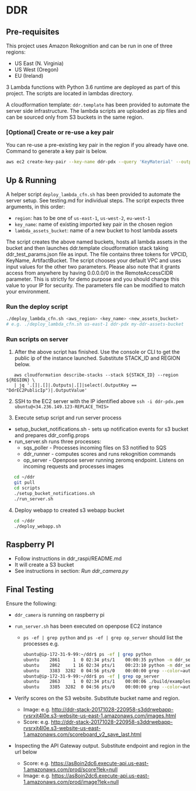 # DDR

## Pre-requisites

This project uses Amazon Rekognition and can be run in one of three regions:
* US East (N. Virginia)
* US West (Oregon)
* EU (Ireland)

3 Lambda functions with Python 3.6 runtime are deployed as part of this project. 
The scripts are located in lambdas directory.

A cloudformation template: `ddr.template` has been provided to automate the server side infrastructure. 
The lambda scripts are uploaded as zip files and can be sourced only from S3 buckets in the same region.

### [Optional] Create or re-use a key pair
You can re-use a pre-existing key pair in the region if you already have one. Command to generate a key pair is below.
``` bash
aws ec2 create-key-pair --key-name ddr-pdx --query 'KeyMaterial' --output text > ~/.ssh/ddr-pdx.pem; chmod 600 ~/.ssh/ddr-pdx.pem
```

## Up & Running
A helper script `deploy_lambda_cfn.sh` has been provided to automate the server setup. See testing.md for individual steps. 
The script expects three arguments, in this order: 
* `region`: has to be one of `us-east-1`, `us-west-2`, `eu-west-1`
* `key_name`: name of existing imported key pair in the chosen region
* `lambda_assets_bucket`: name of a new bucket to host lambda assets 

The script creates the above named buckets, hosts all lambda assets in the bucket and then launches ddr.template cloudformation stack
taking ddr_test_params.json file as input. The file contains three tokens for VPCID, KeyName, ArtifactBucket. The script chooses your default VPC
and uses input values for the other two parameters. Please also note that it grants access from anywhere by having 0.0.0.0/0 in the RemoteAccessCIDR parameter.
This is strictly for demo purpose and you should change this value to your IP for security. The parameters file can be modified to match your environment.

### Run the deploy script
```bash
./deploy_lambda_cfn.sh <aws_region> <key_name> <new_assets_bucket>
# e.g. ./deploy_lambda_cfn.sh us-east-1 ddr-pdx my-ddr-assets-bucket
```

### Run scripts on server
1. After the above script has finished. Use the console or CLI to get the public ip of the instance launched. Substitute STACK_ID and REGION below.

```
   aws cloudformation describe-stacks --stack ${STACK_ID} --region ${REGION} \
   | jq '.[]|.[]|.Outputs|.[]|select(.OutputKey == "DdrEC2PublicIp")|.OutputValue'
```

2. SSH to the EC2 server with the IP identified above
`ssh -i ddr-pdx.pem ubuntu@<34.236.149.123-REPLACE_THIS>`

3. Execute setup script and run server process
* setup_bucket_notifications.sh - sets up notification events for s3 bucket and prepares ddr_config.props
* run_server.sh runs three processes: 
  * sqs_poller - Processes incoming files on S3 notified to SQS
  * ddr_runner - computes scores and runs rekognition commands
  * op_server - Openpose server running zeromq endpoint. Listens on incoming requests and processes images
```bash
   cd ~/ddr
   git pull
   cd scripts
   ./setup_bucket_notifications.sh
   ./run_server.sh
```

4. Deploy webapp to created s3 webapp bucket
```bash
   cd ~/ddr
   ./deploy_webapp.sh
```

## Raspberry PI
* Follow instructions in ddr_raspi/README.md
* It will create a S3 bucket
* See instructions in section: *Run ddr_camera.py*

## Final Testing
Ensure the following:
* `ddr_camera` is running on raspberry pi
* `run_server.sh` has been executed on openpose EC2 instance
  * `ps -ef | grep python` and `ps -ef | grep op_server` should list the processes
  e.g.
      ```bash
      ubuntu@ip-172-31-9-99:~/ddr$ ps -ef | grep python
      ubuntu    2861     1  0 02:34 pts/1    00:00:35 python -m ddr_server.ddr_runner
      ubuntu    2862     1 16 02:34 pts/1    00:23:10 python -m ddr_server.sqs_poller
      ubuntu    3383  3282  0 04:56 pts/0    00:00:00 grep --color=auto python
      ubuntu@ip-172-31-9-99:~/ddr$ ps -ef | grep op_server
      ubuntu    2863     1  0 02:34 pts/1    00:00:06 ./build/examples/tutorial_pose/op_server.bin
      ubuntu    3385  3282  0 04:56 pts/0    00:00:00 grep --color=auto op_server
      ```
 
* Verify scores on the S3 website. Substitute bucket name and region.
  * Image: e.g. http://ddr-stack-20171028-220958-s3ddrwebapp-rvsrxjt4l0e.s3-website-us-east-1.amazonaws.com/images.html
  * Score: e.g. http://ddr-stack-20171028-220958-s3ddrwebapp-rvsrxjt4l0e.s3-website-us-east-1.amazonaws.com/scoreboard_v2_save_last.html
  
* Inspecting the API Gateway output. Substitute endpoint and region in the url below
  * Score: e.g. https://as8oin2dc6.execute-api.us-east-1.amazonaws.com/prod/score?lek=null
  * Image: e.g. https://as8oin2dc6.execute-api.us-east-1.amazonaws.com/prod/image?lek=null
  
